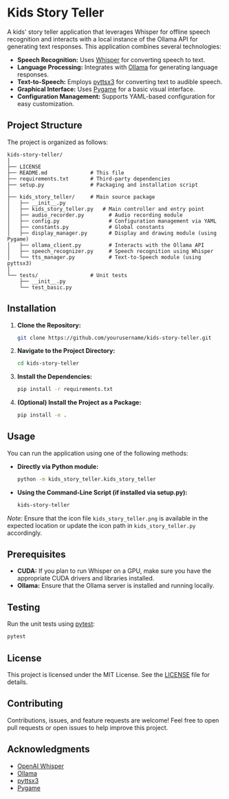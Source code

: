 # Kids Story Teller

A kids' story teller application that leverages Whisper for offline speech recognition and interacts with a local instance of the Ollama API for generating text responses. This application combines several technologies:
- **Speech Recognition:** Uses [Whisper](https://github.com/openai/whisper) for converting speech to text.
- **Language Processing:** Integrates with [Ollama](https://ollama.ai/) for generating language responses.
- **Text-to-Speech:** Employs [pyttsx3](https://pypi.org/project/pyttsx3/) for converting text to audible speech.
- **Graphical Interface:** Uses [Pygame](https://www.pygame.org/) for a basic visual interface.
- **Configuration Management:** Supports YAML-based configuration for easy customization.

## Project Structure

The project is organized as follows:

```
kids-story-teller/
│
├── LICENSE
├── README.md              # This file
├── requirements.txt       # Third-party dependencies
├── setup.py               # Packaging and installation script
│
├── kids_story_teller/     # Main source package
│   ├── __init__.py
│   ├── kids_story_teller.py   # Main controller and entry point
│   ├── audio_recorder.py        # Audio recording module
│   ├── config.py                # Configuration management via YAML
│   ├── constants.py             # Global constants
│   ├── display_manager.py       # Display and drawing module (using Pygame)
│   ├── ollama_client.py         # Interacts with the Ollama API
│   ├── speech_recognizer.py     # Speech recognition using Whisper
│   └── tts_manager.py           # Text-to-Speech module (using pyttsx3)
│
└── tests/                 # Unit tests
    ├── __init__.py
    └── test_basic.py
```

## Installation

1. **Clone the Repository:**

   ```bash
   git clone https://github.com/yourusername/kids-story-teller.git
   ```

2. **Navigate to the Project Directory:**

   ```bash
   cd kids-story-teller
   ```

3. **Install the Dependencies:**

   ```bash
   pip install -r requirements.txt
   ```

4. **(Optional) Install the Project as a Package:**

   ```bash
   pip install -e .
   ```

## Usage

You can run the application using one of the following methods:

- **Directly via Python module:**

  ```bash
  python -m kids_story_teller.kids_story_teller
  ```

- **Using the Command-Line Script (if installed via setup.py):**

  ```bash
  kids-story-teller
  ```

*Note:* Ensure that the icon file `kids_story_teller.png` is available in the expected location or update the icon path in `kids_story_teller.py` accordingly.

## Prerequisites

- **CUDA:** If you plan to run Whisper on a GPU, make sure you have the appropriate CUDA drivers and libraries installed.
- **Ollama:** Ensure that the Ollama server is installed and running locally.

## Testing

Run the unit tests using [pytest](https://docs.pytest.org/):

```bash
pytest
```

## License

This project is licensed under the MIT License. See the [LICENSE](LICENSE) file for details.

## Contributing

Contributions, issues, and feature requests are welcome! Feel free to open pull requests or open issues to help improve this project.

## Acknowledgments

- [OpenAI Whisper](https://github.com/openai/whisper)
- [Ollama](https://ollama.ai/)
- [pyttsx3](https://pypi.org/project/pyttsx3/)
- [Pygame](https://www.pygame.org/)